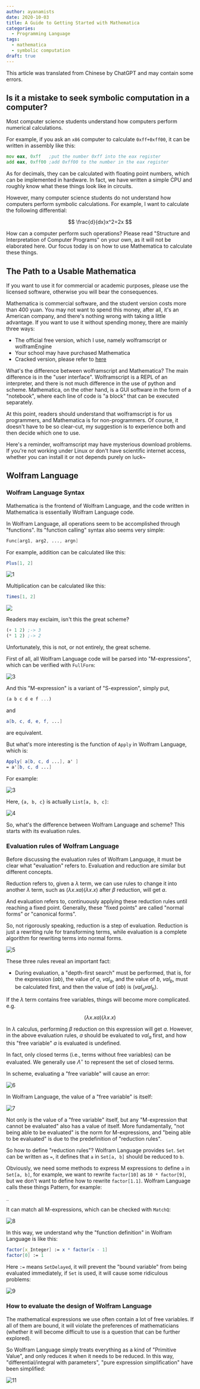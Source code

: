 ```yaml
---
author: ayanamists
date: 2020-10-03
title: A Guide to Getting Started with Mathematica
categories:
  - Programming Language
tags:
  - mathematica
  - symbolic computation
draft: true
---
```


<div class="admonition" data-admonition-type="warning">
This article was translated from Chinese by ChatGPT and may contain some errors.
</div>

## Is it a mistake to seek symbolic computation in a computer?

Most computer science students understand how computers perform numerical calculations.

For example, if you ask an `x86` computer to calculate `0xff+0xff00`, it can be written in assembly like this:

```asm
mov eax, 0xff   ;put the number 0xff into the eax register
add eax, 0xff00 ;add 0xff00 to the number in the eax register
```

As for decimals, they can be calculated with floating point numbers, which can be implemented in hardware. In fact, we have written a simple CPU and roughly know what these things look like in circuits.

However, many computer science students do not understand how computers perform symbolic calculations. For example, I want to calculate the following differential:

$$
\frac{d}{dx}x^2=2x
$$

How can a computer perform such operations? Please read "Structure and Interpretation of Computer Programs" on your own, as it will not be elaborated here. Our focus today is on how to use Mathematica to calculate these things.

## The Path to a Usable Mathematica

<div class="admonition" data-admonition-type="warning">
If you want to use it for commercial or academic purposes, please use the licensed software, otherwise you will bear the consequences.
</div>

Mathematica is commercial software, and the student version costs more than 400 yuan. You may not want to spend this money, after all, it's an American company, and there's nothing wrong with taking a little advantage. If you want to use it without spending money, there are mainly three ways:

- The official free version, which I use, namely wolframscript or wolframEngine
- Your school may have purchased Mathematica
- Cracked version, please refer to [here](https://tiebamma.github.io/InstallTutorial/)

What's the difference between wolframscript and Mathematica? The main difference is in the "user interface". Wolframscript is a REPL of an interpreter, and there is not much difference in the use of python and scheme. Mathematica, on the other hand, is a GUI software in the form of a "notebook", where each line of code is "a block" that can be executed separately.

At this point, readers should understand that wolframscript is for us programmers, and Mathematica is for non-programmers. Of course, it doesn't have to be so clear-cut, my suggestion is to experience both and then decide which one to use.

Here's a reminder, wolframscript may have mysterious download problems. If you're not working under Linux or don't have scientific internet access, whether you can install it or not depends purely on luck~

## Wolfram Language

### Wolfram Language Syntax

Mathematica is the frontend of Wolfram Language, and the code written in Mathematica is essentially Wolfram Language code.

In Wolfram Language, all operations seem to be accomplished through "functions". Its "function calling" syntax also seems very simple:

```mathematica
Func[arg1, arg2, ..., argn]
```

For example, addition can be calculated like this:

```mathematica
Plus[1, 2]
```

![1](https://pic.downk.cc/item/5f789253160a154a671c41b3.jpg)

Multiplication can be calculated like this:

```mathematica
Times[1, 2]
```

![](https://pic.downk.cc/item/5f789285160a154a671c530c.jpg)

Readers may exclaim, isn't this the great scheme?

```scheme
(+ 1 2) ;-> 3
(* 1 2) ;-> 2
```

Unfortunately, this is not, or not entirely, the great scheme.

First of all, all Wolfram Language code will be parsed into "M-expressions", which can be verified with `FullForm`:

![3](https://pic.downk.cc/item/5fdc788f3ffa7d37b380e9b1.png)

And this "M-expression" is a variant of "S-expression", simply put,

```scheme
(a b c d e f ...)
```

and

```mathematica
a[b, c, d, e, f, ...]
```

are equivalent.

But what's more interesting is the function of `Apply` in Wolfram Language, which is:

```mathematica
Apply[ a[b, c, d ...], a' ]
= a'[b, c, d ...]
```

For example:

![3](https://pic.downk.cc/item/5fdc93043ffa7d37b39d8ecc.png)

Here, `{a, b, c}` is actually `List[a, b, c]`:

![4](https://pic.downk.cc/item/5fdc93513ffa7d37b39e0f9b.png)

So, what's the difference between Wolfram Language and scheme? This starts with its evaluation rules.

### Evaluation rules of Wolfram Language

Before discussing the evaluation rules of Wolfram Language, it must be clear what "evaluation" refers to. Evaluation and reduction are similar but different concepts.

Reduction refers to, given a $\lambda$ term, we can use rules to change it into another $\lambda$ term, such as $(\lambda x. x a)(\lambda x . x)$ after $\beta$ reduction, will get $a$.

And evaluation refers to, continuously applying these reduction rules until reaching a fixed point. Generally, these "fixed points" are called "normal forms" or "canonical forms".

So, not rigorously speaking, reduction is a step of evaluation. Reduction is just a rewriting rule for transforming terms, while evaluation is a complete algorithm for rewriting terms into normal forms.

![5](https://pic.downk.cc/item/5fdc95373ffa7d37b3a03cbb.png)

These three rules reveal an important fact:

- During evaluation, a "depth-first search" must be performed, that is, for the expression $(a b)$, the value of $a$, $val_{a}$, and the value of $b$, $val_{b}$, must be calculated first, and then the value of $(a b)$ is $(val_a val_b)$.

If the $\lambda$ term contains free variables, things will become more complicated. e.g.

$$
(\lambda x.xa)(\lambda x.x)
$$

In $\lambda$ calculus, performing $\beta$ reduction on this expression will get $a$. However, in the above evaluation rules, $a$ should be evaluated to $val_{a}$ first, and how this "free variable" $a$ is evaluated is undefined.

In fact, only closed terms (i.e., terms without free variables) can be evaluated. We generally use $\Lambda^{\circ}$ to represent the set of closed terms.

In scheme, evaluating a "free variable" will cause an error:

![6](https://pic.downk.cc/item/5fdc97933ffa7d37b3a31b0a.png)

In Wolfram Language, the value of a "free variable" is itself:

![7](https://pic.downk.cc/item/5fdc98453ffa7d37b3a3f4b8.png)

Not only is the value of a "free variable" itself, but any "M-expression that cannot be evaluated" also has a value of itself. More fundamentally, "not being able to be evaluated" is the norm for M-expressions, and "being able to be evaluated" is due to the predefinition of "reduction rules".

So how to define "reduction rules"? Wolfram Language provides `Set`. `Set` can be written as `=`, it defines that `a` in `Set[a, b]` should be reduced to `b`.

Obviously, we need some methods to express M expressions to define `a` in `Set[a, b]`, for example, we want to rewrite `factor[10]` as `10 * factor[9]`, but we don't want to define how to rewrite `factor[1.1]`. Wolfram Language calls these things Pattern, for example:

```mathematica
_
```

It can match all M-expressions, which can be checked with `MatchQ`:

![8](https://pic.downk.cc/item/5fdc9be53ffa7d37b3a80444.png)

In this way, we understand why the "function definition" in Wolfram Language is like this:

```mathematica
factor[x_Integer] := x * factor[x - 1]
factor[0] := 1
```

Here `:=` means `SetDelayed`, it will prevent the "bound variable" from being evaluated immediately, if `Set` is used, it will cause some ridiculous problems:

![9](https://pic.downk.cc/item/5fdc9e653ffa7d37b3aad475.png)

### How to evaluate the design of Wolfram Language

The mathematical expressions we use often contain a lot of free variables. If all of them are bound, it will violate the preferences of mathematicians (whether it will become difficult to use is a question that can be further explored).

So Wolfram Language simply treats everything as a kind of "Primitive Value", and only reduces it when it needs to be reduced. In this way, "differential/integral with parameters", "pure expression simplification" have been simplified:

![11](https://pic.downk.cc/item/5fdca1933ffa7d37b3ae5c99.png)


